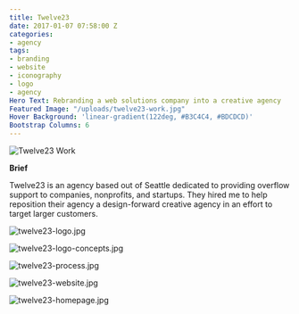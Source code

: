 ```yaml
---
title: Twelve23
date: 2017-01-07 07:58:00 Z
categories:
- agency
tags:
- branding
- website
- iconography
- logo
- agency
Hero Text: Rebranding a web solutions company into a creative agency
Featured Image: "/uploads/twelve23-work.jpg"
Hover Background: 'linear-gradient(122deg, #B3C4C4, #BDCDCD)'
Bootstrap Columns: 6
---
```


![Twelve23 Work](/uploads/twelve23-work.jpg)

**Brief**

Twelve23 is an agency based out of Seattle dedicated to providing overflow support to companies, nonprofits, and startups. They hired me to help reposition their agency a design-forward creative agency in an effort to target larger customers.

![twelve23-logo.jpg](/uploads/twelve23-logo.jpg)

![twelve23-logo-concepts.jpg](/uploads/twelve23-logo-concepts.jpg)

![twelve23-process.jpg](/uploads/twelve23-process.jpg)

![twelve23-website.jpg](/uploads/twelve23-website.jpg)

![twelve23-homepage.jpg](/uploads/twelve23-homepage.jpg)
